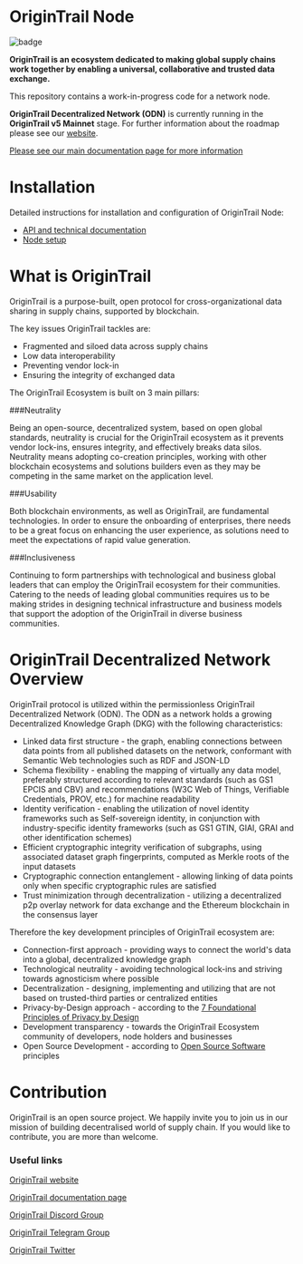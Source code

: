 OriginTrail Node
================

[comment]: # (TODO: Insert badges for github builds)
![badge](https://img.shields.io/docker/automated/origintrail/ot-node)

__OriginTrail is an ecosystem dedicated to making global supply chains work together by enabling a universal, collaborative and trusted data exchange.__
 
This repository contains a work-in-progress code for a network node.

__OriginTrail Decentralized Network (ODN)__ is currently running in the __OriginTrail v5 Mainnet__ stage.
 For further information about the roadmap please see our [website](https://tech.origintrail.io/roadmap).

[Please see our main documentation page for more information](http://docs.origintrail.io)

Installation
=============

Detailed instructions for installation and configuration of OriginTrail Node:
 
 * [API and technical documentation](http://docs.origintrail.io)
 * [Node setup](http://tech.origintrail.io/node-setup) 
 
 
What is OriginTrail
=============
OriginTrail is a purpose-built, open protocol for cross-organizational data sharing in supply chains, supported by blockchain.

The key issues OriginTrail tackles are:

 * Fragmented and siloed data across supply chains
 * Low data interoperability
 * Preventing vendor lock-in
 * Ensuring the integrity of exchanged data


The OriginTrail Ecosystem is built on 3 main pillars:

 ###Neutrality

Being an open-source, decentralized system, based on open global standards, neutrality is crucial for the OriginTrail ecosystem as it prevents vendor lock-ins, ensures integrity, and effectively breaks data silos. Neutrality means adopting co-creation principles, working with other blockchain ecosystems and solutions builders even as they may be competing in the same market on the application level.

 ###Usability
 
Both blockchain environments, as well as OriginTrail, are fundamental technologies. In order to ensure the onboarding of enterprises, there needs to be a great focus on enhancing the user experience, as solutions need to meet the expectations of rapid value generation.

 ###Inclusiveness
 
Continuing to form partnerships with technological and business global leaders that can employ the OriginTrail ecosystem for their communities. Catering to the needs of leading global communities requires us to be making strides in designing technical infrastructure and business models that support the adoption of the OriginTrail in diverse business communities.


OriginTrail Decentralized Network Overview
=============
OriginTrail protocol is utilized within the permissionless OriginTrail Decentralized Network (ODN). The ODN as a network holds a growing Decentralized Knowledge Graph (DKG) with the following characteristics:

 * Linked data first structure - the graph, enabling connections between data points from all published datasets on the network, conformant with Semantic Web technologies such as RDF and JSON-LD
 * Schema flexibility - enabling the mapping of virtually any data model, preferably structured according to relevant standards (such as GS1 EPCIS and CBV) and recommendations (W3C Web of Things, Verifiable Credentials, PROV, etc.) for machine readability
 * Identity verification - enabling the utilization of novel identity frameworks such as Self-sovereign identity, in conjunction with industry-specific identity frameworks (such as GS1 GTIN, GIAI, GRAI and other identification schemes)
 * Efficient cryptographic integrity verification of subgraphs, using associated dataset graph fingerprints, computed as Merkle roots of the input datasets
 * Cryptographic connection entanglement - allowing linking of data points only when specific cryptographic rules are satisfied
 * Trust minimization through decentralization - utilizing a decentralized p2p overlay network for data exchange and the Ethereum blockchain in the consensus layer
 
 
Therefore the key development principles of OriginTrail ecosystem are:

 * Connection-first approach - providing ways to connect the world's data into a global, decentralized knowledge graph
 * Technological neutrality - avoiding technological lock-ins and striving towards agnosticism where possible
 * Decentralization - designing, implementing and utilizing that are not based on trusted-third parties or centralized entities
 * Privacy-by-Design approach - according to the [7 Foundational Principles of Privacy by Design](https://www.ipc.on.ca/wp-content/uploads/Resources/7foundationalprinciples.pdf)
 * Development transparency - towards the OriginTrail Ecosystem community of developers, node holders and businesses
 * Open Source Development - according to [Open Source Software](https://en.wikipedia.org/wiki/Open-source_model) principles
 
 
Contribution
============

OriginTrail is an open source project. We happily invite you to join us in our mission of building decentralised world of supply chain. If you would like to contribute, you are more than welcome. 


### Useful links


[OriginTrail website](https://origintrail.io)

[OriginTrail documentation page](http://docs.origintrail.io)

[OriginTrail Discord Group](https://discordapp.com/invite/FCgYk2S)

[OriginTrail Telegram Group](https://t.me/origintrail)

[OriginTrail Twitter](https://twitter.com/origin_trail)

